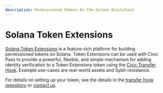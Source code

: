 ```yaml
---
description: Permissioned Tokens On the Solana Blockchain
---
```


# Solana Token Extensions

[Solana Token Extensions](https://solana.com/solutions/token-extensions) is a feature-rich platform for building permissioned tokens on Solana. Token Extensions can be used with Civic Pass to provide a powerful, flexible, and simple mechanism for adding identity verification to a Token Extensions token using the [Civic Transfer Hook](https://github.com/civicteam/token-extensions-transfer-hook). Example use-cases are real-world assets and Sybil-resistance.

For details on setting up your token, see the details in the [transfer hook repository](https://github.com/civicteam/token-extensions-transfer-hook) or [contact us](mailto:bd@civic.com).
